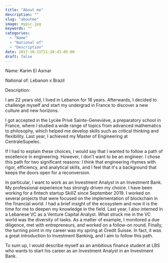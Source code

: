 ```yaml
---
title: "About me"
description: ""
slug: "aboutme"
image: mypic.jpg
keywords: ""
categories: 
  - "Name"
  - "National of"
  - "Description"
date: 2017-10-31T21:28:43-05:00
draft: false
---
```


Name: Karim El Asmar

National of: Lebanon x Brazil

Description: 

I am 22 years old, I lived in Lebanon for 18 years. Afterwards, I decided to challenge myself and start my undergrad in France to discover a new culture and new horizons.

I got accepted in the Lycée Privé Sainte-Geneviève, a preparatory school in France, where I studied a wide range of topics from advanced mathematics to philosophy, which helped me develop skills such as critical thinking and flexibility. Last year, I achieved my Master of Engineering at CentraleSupelec. 

If I had to explain these choices, I would say that I wanted to follow a path of excellence in engineering. However, I don't want to be an engineer. I chose this path for two significant reasons: I think that engineering rhymes with rigor, efficiency, and analytical skills, and I feel that it's a background that keeps the doors open for a reconversion.

In particular, I want to work as an Investment Analyst in an Investment Bank. My professional experience has strongly driven my choice. I have been working for a fintech startup SkillZ since September 2019. I worked on several projects that were focused on the implementation of blockchain in the financial world. I had a brief insight of the ecosystem and now it is the time for me to deepen my knowledge in the field. Last year, I also interned in a Lebanese VC as a Venture Capital Analyst. What struck me in the VC world was the diversity of tasks. As a matter of example, I monitored a due diligence, met with entrepreneurs, and worked on a follow-on round. Finally, the turning point in my career was my spring at Credit Suisse. In fact, it was a great introduction to Investment Banking, and I aim to follow this path.

To sum up, I would describe myself as an ambitious finance student at LBS who wants to start his career as an Investment Analyst in an Investment Bank.



